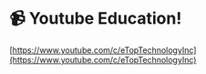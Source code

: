 # 📹 Youtube Education!

[https://www.youtube.com/c/eTopTechnologyInc](https://www.youtube.com/c/eTopTechnologyInc)
